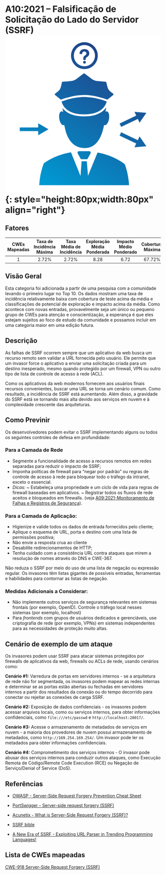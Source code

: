 # A10:2021 – Falsificação de Solicitação do Lado do Servidor (SSRF)    ![icon](OWASP%20Top%2010/Top10/2021/docs/assets/TOP_10_Icons_Final_SSRF.png){: style="height:80px;width:80px" align="right"}

## Fatores

| CWEs Mapeadas | Taxa de Incidência Máxima | Taxa Média de Incidência | Exploração Média Ponderada | Impacto Médio Ponderado | Cobertura Máxima | Média de Cobertura | Total de Ocorrências | Total de CVEs |
|:-------------:|:--------------------:|:--------------------:|:--------------:|:--------------:|:----------------------:|:---------------------:|:-------------------:|:------------:|
| 1           | 2.72%              | 2.72%              | 8.28                 | 6.72                | 67.72%       | 67.72%       | 9,503             | 385        |

## Visão Geral

Esta categoria foi adicionada a partir de uma pesquisa com a comunidade levando o primeiro lugar no Top 10. Os dados mostram uma taxa de incidência relativamente baixa com cobertura de teste acima da média e classificações de potencial de exploração e impacto acima da média. Como acontece com novas entradas, provavelmente seja um único ou pequeno grupo de CWEs para atenção e conscientização, a esperança é que eles estejam sujeitos ao foco de estudo da comunidade e possamos incluir em uma categoria maior em uma edição futura.

## Descrição

As falhas de SSRF ocorrem sempre que um aplicativo da web busca um recurso remoto sem validar a URL fornecida pelo usuário. Ele permite que um invasor force o aplicativo a enviar uma solicitação criada para um destino inesperado, mesmo quando protegido por um firewall, VPN ou outro tipo de lista de controle de acesso à rede (ACL).

Como os aplicativos da web modernos fornecem aos usuários finais recursos convenientes, buscar uma URL se torna um cenário comum. Como resultado, a incidência de SSRF está aumentando. Além disso, a gravidade do SSRF está se tornando mais alta devido aos serviços em nuvem e à complexidade crescente das arquiteturas.

## Como Previnir

Os desenvolvedores podem evitar o SSRF implementando alguns ou todos os seguintes controles de defesa em profundidade:

### **Para a Camada de Rede**

- Segmente a funcionalidade de acesso a recursos remotos em redes separadas para reduzir o impacto de SSRF;
- Imponha políticas de firewall para “negar por padrão” ou regras de controle de acesso à rede para bloquear todo o tráfego da intranet, exceto o essencial.
- *Dicas:*
~ Estabeleça uma propriedade e um ciclo de vida para regras de firewall baseadas em aplicativos.
~ Registrar todos os fluxos de rede aceitos *e* bloqueados em firewalls.
(veja [A09:2021-Monitoramento de Falhas e Registros de Segurança](A09_2021-Security_Logging_and_Monitoring_Failures.pt_BR.md)).
    
### **Para a Camada de Aplicação:**

- Higienize e valide todos os dados de entrada fornecidos pelo cliente;
- Aplique o esquema de URL, porta e destino com uma lista de permissões positiva;
- Não envie a resposta crua ao cliente
- Desabilite redirecionamentos de HTTP;
- Tenha cuidado com a consistência URL contra ataques que mirem a resolução de nomes através do DNS e CWE-367.

Não reduza o SSRF por meio do uso de uma lista de negação ou expressão regular. Os invasores têm listas gigantes de possíveis entradas, ferramentas e habilidades para contornar as listas de negação.

### **Medidas Adicionais a Considerar:**
    
- Não implemente outros serviços de segurança relevantes em sistemas frontais (por exemplo, OpenID). Controle o tráfego local nesses sistemas (por exemplo, localhost)
- Para *frontends* com grupos de usuários dedicados e gerenciáveis, use criptografia de rede (por exemplo, VPNs) em sistemas independentes para as necessidades de proteção muito altas.

## Cenário de exemplo de um ataque

Os invasores podem usar SSRF para atacar sistemas protegidos por firewalls de aplicativos da web, firewalls ou ACLs de rede, usando cenários como:

**Cenário #1:** Varredura de portas em servidores internos - se a arquitetura de rede não for segmentada, os invasores podem mapear as redes internas e determinar se as portas estão abertas ou fechadas em servidores internos a partir dos resultados da conexão ou do tempo decorrido para conectar ou rejeitar as conexões de carga SSRF.

**Cenário #2:** Exposição de dados confidenciais - os invasores podem acessar arquivos locais, como ou serviços internos, para obter informações confidenciais, como `file:///etc/passwd` e `http://localhost:28017/`.

**Cenário #3:** Acesse o armazenamento de metadados de serviços em nuvem - a maioria dos provedores de nuvem possui armazenamento de metadados, como `http://169.254.169.254/`. Um invasor pode ler os metadados para obter informações confidenciais.

**Cenário #4:** Comprometimento dos serviços internos - O invasor pode abusar dos serviços internos para conduzir outros ataques, como Execução Remota de Código/Remote Code Execution (RCE) ou Negação de Serviço/Denial of Service (DoS). 

## Referências

-   [OWASP - Server-Side Request Forgery Prevention Cheat
    Sheet](https://cheatsheetseries.owasp.org/cheatsheets/Server_Side_Request_Forgery_Prevention_Cheat_Sheet.html)

-   [PortSwigger - Server-side request forgery
    (SSRF)](https://portswigger.net/web-security/ssrf)

-   [Acunetix - What is Server-Side Request Forgery
    (SSRF)?](https://www.acunetix.com/blog/articles/server-side-request-forgery-vulnerability/)

-   [SSRF
    bible](https://cheatsheetseries.owasp.org/assets/Server_Side_Request_Forgery_Prevention_Cheat_Sheet_SSRF_Bible.pdf)

-   [A New Era of SSRF - Exploiting URL Parser in Trending Programming
    Languages!](https://www.blackhat.com/docs/us-17/thursday/us-17-Tsai-A-New-Era-Of-SSRF-Exploiting-URL-Parser-In-Trending-Programming-Languages.pdf)

## Lista de CWEs mapeadas

[CWE-918 Server-Side Request Forgery (SSRF)](https://cwe.mitre.org/data/definitions/918.html)
